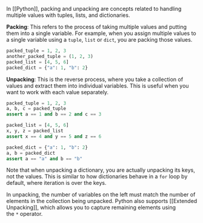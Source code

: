 In [[Python]], packing and unpacking are concepts related to handling multiple values with tuples, lists, and dictionaries.

**Packing**: This refers to the process of taking multiple values and putting them into a single variable. For example, when you assign multiple values to a single variable using a `tuple`, `list` or `dict`, you are packing those values.

```python
packed_tuple = 1, 2, 3
another_packed_tuple = (1, 2, 3)
packed_list = [4, 5, 6]
packed_dict = {"a": 1, "b": 2}
```

**Unpacking**: This is the reverse process, where you take a collection of values and extract them into individual variables. This is useful when you want to work with each value separately.

```python
packed_tuple = 1, 2, 3
a, b, c = packed_tuple
assert a == 1 and b == 2 and c == 3

packed_list = [4, 5, 6]
x, y, z = packed_list
assert x == 4 and y == 5 and z == 6

packed_dict = {"a": 1, "b": 2}
a, b = packed_dict
assert a == "a" and b == "b"
```

Note that when unpacking a dictionary, you are actually unpacking its keys, not the values. This is similar to how dictionaries behave in a `for` loop by default, where iteration is over the keys.

In unpacking, the number of variables on the left must match the number of elements in the collection being unpacked. Python also supports [[Extended Unpacking]], which allows you to capture remaining elements using the `*` operator.